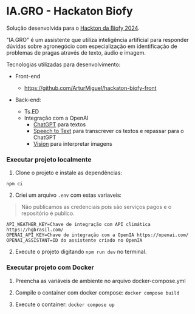 # IA.GRO - Hackaton Biofy

Solução desenvolvida para o [Hackton da Biofy 2024](https://www.sympla.com.br/evento/hackathon-biofy/2346682).

"IA.GRO" é um assistente que utiliza inteligência artificial para responder dúvidas sobre agronegócio com especialização em identificação de problemas de pragas através de texto, áudio e imagem.

Tecnologias utilizadas para desenvolvimento:

- Front-end
  - https://github.com/ArturMiguel/hackaton-biofy-front

- Back-end:
  - Ts.ED
  - Integração com a OpenAI
    - [ChatGPT](https://platform.openai.com/docs/assistants/overview?context=with-streaming) para textos
    - [Speech to Text](https://platform.openai.com/docs/guides/speech-to-text) para transcrever os textos e repassar para o ChatGPT
    - [Vision](https://platform.openai.com/docs/guides/vision) para interpretar imagens

### Executar projeto localmente

1) Clone o projeto e instale as dependências:

```
npm ci
```

2) Criei um arquivo `.env` com estas variaveis:

> Não publicamos as credenciais pois são serviços pagos e o repositório é publico.

```
API_WEATHER_KEY=Chave de integração com API climática https://hgbrasil.com/
OPENAI_API_KEY=Chave de integração com a OpenIA https://openai.com/
OPENAI_ASSISTANT=ID do assistente criado no OpenIA
```

2) Execute o projeto digitando `npm run dev` no terminal.

### Executar projeto com Docker

1) Preencha as variáveis de ambiente no arquivo docker-compose.yml

2) Compile o container com docker compose: `docker compose build`

2) Execute o container: `docker compose up`